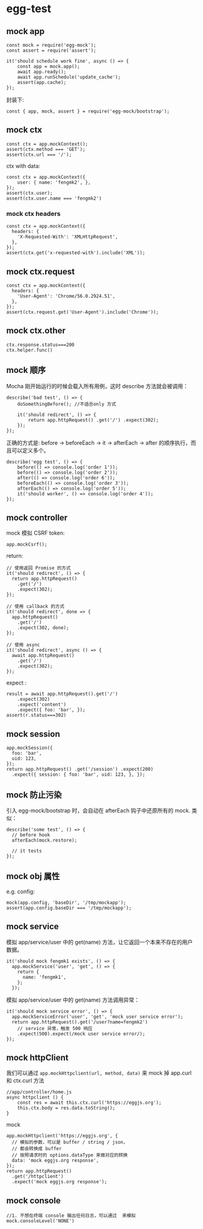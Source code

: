 # egg-test

## mock app

    const mock = require('egg-mock');
    const assert = require('assert');

    it('should schedule work fine', async () => {
        const app = mock.app();
        await app.ready();
        await app.runSchedule('update_cache');
        assert(app.cache);
    });

封装下:

    const { app, mock, assert } = require('egg-mock/bootstrap');

## mock ctx

    const ctx = app.mockContext();
    assert(ctx.method === 'GET');
    assert(ctx.url === '/');

ctx with data:

    const ctx = app.mockContext({
        user: { name: 'fengmk2', },
    });
    assert(ctx.user);
    assert(ctx.user.name === 'fengmk2')

### mock ctx headers

    const ctx = app.mockContext({
      headers: {
        'X-Requested-With': 'XMLHttpRequest',
      },
    });
    assert(ctx.get('x-requested-with').include('XML'));

## mock ctx.request

    const ctx = app.mockContext({
      headers: {
        'User-Agent': 'Chrome/56.0.2924.51',
      },
    });
    assert(ctx.request.get('User-Agent').include('Chrome'));

## mock ctx.other

    ctx.response.status===200
    ctx.helper.func()



## mock 顺序
Mocha 刚开始运行的时候会载入所有用例，这时 describe 方法就会被调用：

    describe('bad test', () => {
        doSomethingBefore(); //不适合only 方式

        it('should redirect', () => {
            return app.httpRequest() .get('/') .expect(302);
        });
    });

正确的方式是: before -> beforeEach -> it -> afterEach -> after 的顺序执行，而且可以定义多个。

    describe('egg test', () => {
        before(() => console.log('order 1'));
        before(() => console.log('order 2'));
        after(() => console.log('order 6'));
        beforeEach(() => console.log('order 3'));
        afterEach(() => console.log('order 5'));
        it('should worker', () => console.log('order 4'));
    });

## mock controller
mock 模拟 CSRF token:

    app.mockCsrf();

return:

    // 使用返回 Promise 的方式
    it('should redirect', () => {
      return app.httpRequest()
        .get('/')
        .expect(302);
    });

    // 使用 callback 的方式
    it('should redirect', done => {
      app.httpRequest()
        .get('/')
        .expect(302, done);
    });

    // 使用 async
    it('should redirect', async () => {
      await app.httpRequest()
        .get('/')
        .expect(302);
    });

expect :

    result = await app.httpRequest().get('/')
        .expect(302)
        .expect('content')
        .expect({ foo: 'bar', });
    assert(r.status===302)

## mock session
    app.mockSession({
      foo: 'bar',
      uid: 123,
    });
    return app.httpRequest() .get('/session') .expect(200)
      .expect({ session: { foo: 'bar', uid: 123, }, });

## mock  防止污染
引入 egg-mock/bootstrap 时，会自动在 afterEach 钩子中还原所有的 mock. 类似：

    describe('some test', () => {
      // before hook
      afterEach(mock.restore);

      // it tests
    });

## mock obj 属性
e.g. config:

    mock(app.config, 'baseDir', '/tmp/mockapp');
    assert(app.config.baseDir === '/tmp/mockapp');

## mock service
模拟 app/service/user 中的 get(name) 方法，让它返回一个本来不存在的用户数据。

    it('should mock fengmk1 exists', () => {
      app.mockService('user', 'get', () => {
        return {
          name: 'fengmk1',
        };
      });

模拟 app/service/user 中的 get(name) 方法调用异常：

    it('should mock service error', () => {
      app.mockServiceError('user', 'get', 'mock user service error');
      return app.httpRequest().get('/user?name=fengmk2')
        // service 异常，触发 500 响应
        .expect(500).expect(/mock user service error/);
    });

## mock httpClient
我们可以通过 `app.mockHttpclient(url, method, data)` 来 mock 掉 app.curl 和 ctx.curl 方法

    //app/controller/home.js
    async httpclient () {
        const res = await this.ctx.curl('https://eggjs.org');
        this.ctx.body = res.data.toString();
    }

mock

    app.mockHttpclient('https://eggjs.org', {
      // 模拟的参数，可以是 buffer / string / json，
      // 都会转换成 buffer
      // 按照请求时的 options.dataType 来做对应的转换
      data: 'mock eggjs.org response',
    });
    return app.httpRequest()
      .get('/httpclient')
      .expect('mock eggjs.org response');

## mock console

    //1. 不想在终端 console 输出任何日志，可以通过  来模拟
    mock.consoleLevel('NONE')


